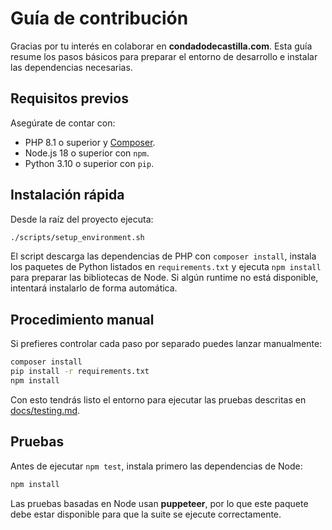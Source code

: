# Guía de contribución

Gracias por tu interés en colaborar en **condadodecastilla.com**. Esta guía resume los pasos básicos para preparar el entorno de desarrollo e instalar las dependencias necesarias.

## Requisitos previos

Asegúrate de contar con:

- PHP 8.1 o superior y [Composer](https://getcomposer.org/).
- Node.js 18 o superior con `npm`.
- Python 3.10 o superior con `pip`.

## Instalación rápida

Desde la raíz del proyecto ejecuta:

```bash
./scripts/setup_environment.sh
```

El script descarga las dependencias de PHP con `composer install`, instala los paquetes de Python listados en `requirements.txt` y ejecuta `npm install` para preparar las bibliotecas de Node. Si algún runtime no está disponible, intentará instalarlo de forma automática.

## Procedimiento manual

Si prefieres controlar cada paso por separado puedes lanzar manualmente:

```bash
composer install
pip install -r requirements.txt
npm install
```

Con esto tendrás listo el entorno para ejecutar las pruebas descritas en [docs/testing.md](docs/testing.md).

## Pruebas

Antes de ejecutar `npm test`, instala primero las dependencias de Node:

```bash
npm install
```

Las pruebas basadas en Node usan **puppeteer**, por lo que este paquete debe estar disponible para que la suite se ejecute correctamente.

